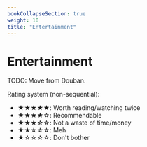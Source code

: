 ```yaml
---
bookCollapseSection: true
weight: 10
title: "Entertainment"
---
```


# Entertainment

TODO: Move from Douban.

Rating system (non-sequential):

- ★★★★★: Worth reading/watching twice
- ★★★★☆: Recommendable
- ★★★☆☆: Not a waste of time/money
- ★★☆☆☆: Meh
- ★☆☆☆☆: Don't bother
